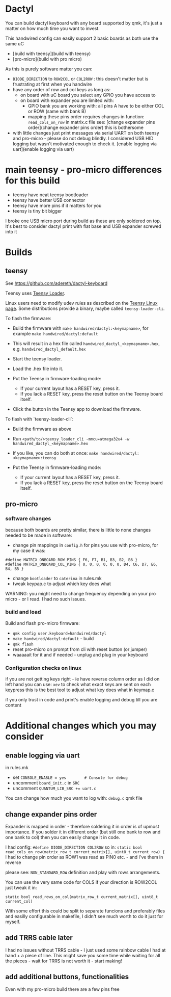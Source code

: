 # Dactyl

You can build dactyl keyboard with any board supported by qmk, it's just a matter on how much time you want to invest.

This handwired config can easily support 2 basic boards as both use the same uC
- [build with teensy](build with teensy)
- [pro-micro](build with pro micro)

As this is purely software matter you can:
- `DIODE_DIRECTION` to `ROW2COL` or `COL2ROW` : this doesn't matter but is frustrating at first when you handwire 
- have any order of row and col keys as long as:
    - on board with uC board you select any GPIO you have access to
    - on board with expander you are limited with:
        - GPIO bank you are working with: all pins A have to be either COL or ROW (same with bank B)
        - mapping these pins order requires changes in function: `read_cols_on_row` in matrix.c file see: [change expander pins order](change expander pins order) this is bothersome
- with little changes just print messages via serial UART on both teensy and pro-micro - please do not debug blindly. I considered USB HID logging but wasn't motivated enough to check it. [enable logging via uart](enable logging via uart)

# main teensy - pro-micro differences for this build

- teensy have neat teensy bootloader
- teensy have better USB connector
- teensy have more pins if it matters for you
- teensy is tiny bit bigger

I broke one USB micro port during build as these are only soldered on top.
It's best to consider dactyl print with flat base and USB expander screwed into it

# Builds

## teensy

See https://github.com/adereth/dactyl-keyboard

Teensy uses [Teensy Loader](https://www.pjrc.com/teensy/loader.html).

Linux users need to modify udev rules as described on the [Teensy
Linux page].  Some distributions provide a binary, maybe called
`teensy-loader-cli`.

[Teensy Linux page]: https://www.pjrc.com/teensy/loader_linux.html

To flash the firmware:

  - Build the firmware with `make handwired/dactyl:<keymapname>`, for example `make handwired/dactyl:default`
  - This will result in a hex file called `handwired_dactyl_<keymapname>.hex`, e.g.
    `handwired_dactyl_default.hex`

  - Start the teensy loader.

  - Load the .hex file into it.

  - Put the Teensy in firmware-loading mode:
    * If your current layout has a RESET key, press it.
    * If you lack a RESET key, press the reset button on the Teensy board itself.

  - Click the button in the Teensy app to download the firmware.

To flash with ´teensy-loader-cli´:

  - Build the firmware as above

  - Run `<path/to/>teensy_loader_cli -mmcu=atmega32u4 -w handwired_dactyl_<keymapname>.hex`

  - If you like, you can do both at once: `make handwired/dactyl:<keymapname>:teensy`

  - Put the Teensy in firmware-loading mode:
    * If your current layout has a RESET key, press it.
    * If you lack a RESET key, press the reset button on the Teensy board itself.

## pro-micro

### software changes

because both boards are pretty similar, there is little to none changes needed to be made in software:

- change pin mappings in `config.h` for pins you use with pro-micro, for my case it was:
```
#define MATRIX_ONBOARD_ROW_PINS { F6, F7, B1, B3, B2, B6 }
#define MATRIX_ONBOARD_COL_PINS { 0, 0, 0, 0, 0, 0, D4, C6, D7, E6, B4, B5 }
```
- change `bootloader` to `caterina` in rules.mk
- tweak keypap.c to adjust which key does what

WARNING: you might need to change frequency depending on your pro micro - or I read. I had no such issues.


### build and load

Build and flash pro-micro firmware:
  - `qmk config user.keyboard=handwired/dactyl`
  - `make handwired/dactyl:default` - build
  - `qmk flash`
  - reset pro-micro on prompt from cli with reset button (or jumper)
  - waaaaait for it and if needed - unplug and plug in your keyboard

### Configuration checks on linux

if you are not getting keys right - ie have reverse column order as I did on left hand you can use:
`xev` to check what exact keys are sent on each keypress
this is the best tool to adjust what key does what in keymap.c

if you only trust in code and print's enable logging and debug till you are content

# Additional changes which you may consider

## enable logging via uart

in rules.mk

* set `CONSOLE_ENABLE = yes        # Console for debug`
* uncomment `board_init.c` in `SRC`
* uncomment `QUANTUM_LIB_SRC += uart.c`

You can change how much you want to log with: `debug.c` qmk file

## change expander pins order

Expander is mapped in order - therefore soldering it in order is of upmost importance.
If you solder it in different order (but still one bank to row and one bank to col) then you can easily change it in code.

I had config:
`#define DIODE_DIRECTION COL2ROW`
so in:
`static bool read_cols_on_row(matrix_row_t current_matrix[], uint8_t current_row) {`
I had to change pin order as ROW1 was read as PIN0 etc. - and I've them in reverse

please see:
`NON_STANDARD_ROW` definition and play with rows arrangements.

You can use the very same code for COLS if your direction is ROW2COL
just tweak it in:

`static bool read_rows_on_col(matrix_row_t current_matrix[], uint8_t current_col)`

With some effort this could be split to separate funcions and preferably files and easilly configurable in makefile, I didn't see much worth to do it just for myself.

## add TRRS cable later

I had no issues without TRRS cable - I just used some rainbow cable I had at hand + a piece of line.
This might save you some time while waiting for all the pieces - wait for TRRS is not worth it - start making!

## add additional buttons, functionalities

Even with my pro-micro build there are a few pins free


